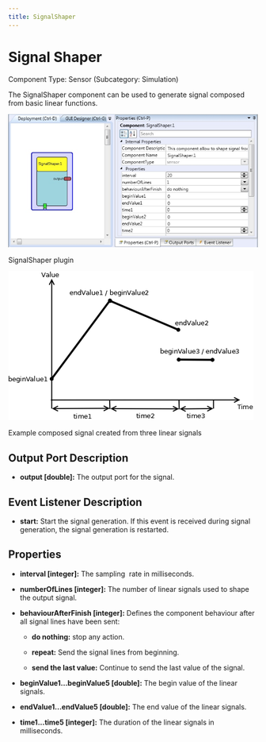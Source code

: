 ```yaml
---
title: SignalShaper
---
```


# Signal Shaper

Component Type: Sensor (Subcategory: Simulation)

The SignalShaper component can be used to generate signal composed from basic linear functions.

![Screenshot: SignalShaper plugin](img/signalshaper.jpg "Screenshot: SignalShaper plugin")

SignalShaper plugin

![Example composed signal created from three linear signals](img/signalshaper.png "Example composed signal")

Example composed signal created from three linear signals

## Output Port Description

*   **output \[double\]:** The output port for the signal.

## Event Listener Description

*   **start:** Start the signal generation. If this event is received during signal generation, the signal generation is restarted.  
    

## Properties

*   **interval \[integer\]:** The sampling  rate in milliseconds.  
    
*   **numberOfLines \[integer\]:** The number of linear signals used to shape the output signal.  
    
*   **behaviourAfterFinish \[****integer****\]:** Defines the component behaviour after all signal lines have been sent:  
    *   **do nothing:** stop any action.  
        
    *   **repeat:** Send the signal lines from beginning.  
        
    *   **send the last value:** Continue to send the last value of the signal.  
        
*   **beginValue1...beginValue5 \[double\]:** The begin value of the linear signals.
*   **endValue1...endValue5 \[double\]:** The end value of the linear signals.
*   **time1...time5 \[integer\]:** The duration of the linear signals in milliseconds.